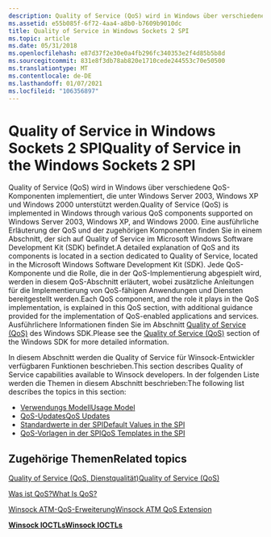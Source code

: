 ```yaml
---
description: Quality of Service (QoS) wird in Windows über verschiedene QoS-Komponenten implementiert, die unter Windows Server 2003, Windows XP und Windows 2000 unterstützt werden.
ms.assetid: e55b085f-6f72-4aa4-a8b0-b7609b9010dc
title: Quality of Service in Windows Sockets 2 SPI
ms.topic: article
ms.date: 05/31/2018
ms.openlocfilehash: e87d37f2e30e0a4fb296fc340353e2f4d85b5b8d
ms.sourcegitcommit: 831e8f3db78ab820e1710cede244553c70e50500
ms.translationtype: MT
ms.contentlocale: de-DE
ms.lasthandoff: 01/07/2021
ms.locfileid: "106356897"
---
```

# <a name="quality-of-service-in-the-windows-sockets-2-spi"></a><span data-ttu-id="07b32-103">Quality of Service in Windows Sockets 2 SPI</span><span class="sxs-lookup"><span data-stu-id="07b32-103">Quality of Service in the Windows Sockets 2 SPI</span></span>

<span data-ttu-id="07b32-104">Quality of Service (QoS) wird in Windows über verschiedene QoS-Komponenten implementiert, die unter Windows Server 2003, Windows XP und Windows 2000 unterstützt werden.</span><span class="sxs-lookup"><span data-stu-id="07b32-104">Quality of Service (QoS) is implemented in Windows through various QoS components supported on Windows Server 2003, Windows XP, and Windows 2000.</span></span> <span data-ttu-id="07b32-105">Eine ausführliche Erläuterung der QoS und der zugehörigen Komponenten finden Sie in einem Abschnitt, der sich auf Quality of Service im Microsoft Windows Software Development Kit (SDK) befindet.</span><span class="sxs-lookup"><span data-stu-id="07b32-105">A detailed explanation of QoS and its components is located in a section dedicated to Quality of Service, located in the Microsoft Windows Software Development Kit (SDK).</span></span> <span data-ttu-id="07b32-106">Jede QoS-Komponente und die Rolle, die in der QoS-Implementierung abgespielt wird, werden in diesem QoS-Abschnitt erläutert, wobei zusätzliche Anleitungen für die Implementierung von QoS-fähigen Anwendungen und Diensten bereitgestellt werden.</span><span class="sxs-lookup"><span data-stu-id="07b32-106">Each QoS component, and the role it plays in the QoS implementation, is explained in this QoS section, with additional guidance provided for the implementation of QoS-enabled applications and services.</span></span> <span data-ttu-id="07b32-107">Ausführlichere Informationen finden Sie im Abschnitt [Quality of Service (QoS)](/previous-versions/windows/desktop/qos/qos-start-page) des Windows SDK.</span><span class="sxs-lookup"><span data-stu-id="07b32-107">Please see the [Quality of Service (QoS)](/previous-versions/windows/desktop/qos/qos-start-page) section of the Windows SDK for more detailed information.</span></span>

<span data-ttu-id="07b32-108">In diesem Abschnitt werden die Quality of Service für Winsock-Entwickler verfügbaren Funktionen beschrieben.</span><span class="sxs-lookup"><span data-stu-id="07b32-108">This section describes Quality of Service capabilities available to Winsock developers.</span></span> <span data-ttu-id="07b32-109">In der folgenden Liste werden die Themen in diesem Abschnitt beschrieben:</span><span class="sxs-lookup"><span data-stu-id="07b32-109">The following list describes the topics in this section:</span></span>

-   [<span data-ttu-id="07b32-110">Verwendungs Modell</span><span class="sxs-lookup"><span data-stu-id="07b32-110">Usage Model</span></span>](usage-model-2.md)
-   [<span data-ttu-id="07b32-111">QoS-Updates</span><span class="sxs-lookup"><span data-stu-id="07b32-111">QoS Updates</span></span>](qos-updates-2.md)
-   [<span data-ttu-id="07b32-112">Standardwerte in der SPI</span><span class="sxs-lookup"><span data-stu-id="07b32-112">Default Values in the SPI</span></span>](default-values-in-the-spi-2.md)
-   [<span data-ttu-id="07b32-113">QoS-Vorlagen in der SPI</span><span class="sxs-lookup"><span data-stu-id="07b32-113">QoS Templates in the SPI</span></span>](qos-templates-in-the-spi-2.md)

## <a name="related-topics"></a><span data-ttu-id="07b32-114">Zugehörige Themen</span><span class="sxs-lookup"><span data-stu-id="07b32-114">Related topics</span></span>

<dl> <dt>

[<span data-ttu-id="07b32-115">Quality of Service (QoS, Dienstqualität)</span><span class="sxs-lookup"><span data-stu-id="07b32-115">Quality of Service (QoS)</span></span>](/previous-versions/windows/desktop/qos/qos-start-page)
</dt> <dt>

<span data-ttu-id="07b32-116">[Was ist QoS?](/previous-versions/windows/it-pro/windows-server-2003/cc757120(v=ws.10))</span><span class="sxs-lookup"><span data-stu-id="07b32-116">[What Is QoS?](/previous-versions/windows/it-pro/windows-server-2003/cc757120(v=ws.10))</span></span>
</dt> <dt>

[<span data-ttu-id="07b32-117">Winsock ATM-QoS-Erweiterung</span><span class="sxs-lookup"><span data-stu-id="07b32-117">Winsock ATM QoS Extension</span></span>](winsock-atm-qos-extension.md)
</dt> <dt>

[<span data-ttu-id="07b32-118">**Winsock IOCTLs**</span><span class="sxs-lookup"><span data-stu-id="07b32-118">**Winsock IOCTLs**</span></span>](winsock-ioctls.md)
</dt> </dl>

 

 
